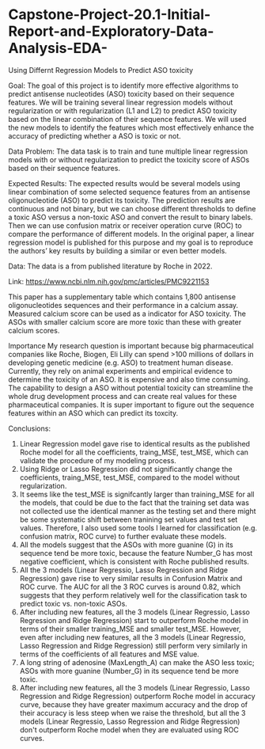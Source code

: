 # Capstone-Project-20.1-Initial-Report-and-Exploratory-Data-Analysis-EDA-
Using Differnt Regression Models to Predict ASO toxicity

Goal: The goal of this project is to identify more effective algorithms to predict antisense nucleotides (ASO) toxicity based on their sequence features. We will be training several linear regression models without regularization or with regularization (L1 and L2) to predict ASO toxicity based on the linear combination of their sequence features. We will used the new models to identify the features which most effectively enhance the accuracy of predicting whether a ASO is toxic or not.

Data Problem: The data task is to train and tune multiple linear regression models with or without regularization to predict the toxicity score of ASOs based on their sequence features.

Expected Results: The expected results would be several models using linear combination of some selected sequence features from an antisense oligonucleotide (ASO) to predict its toxicity. The prediction results are continuous and not binary, but we can choose different thresholds to define a toxic ASO versus a non-toxic ASO and convert the result to binary labels. Then we can use confusion matrix or receiver operation curve (ROC) to compare the performance of different models. In the original paper, a linear regression model is published for this purpose and my goal is to reproduce the authors’ key results by building a similar or even better models.

Data: The data is a from published literature by Roche in 2022.

Link: https://www.ncbi.nlm.nih.gov/pmc/articles/PMC9221153

This paper has a supplementary table which contains 1,800 antisense oligonucleotides sequences and their performance in a calcium assay. Measured calcium score can be used as a indicator for ASO toxicity. The ASOs with smaller calcium score are more toxic than these with greater calcium scores.

Importance My research question is important because big pharmaceutical companies like Roche, Biogen, Eli Lilly can spend >100 millions of dollars in developing genetic medicine (e.g. ASO) to treatment human disease. Currently, they rely on animal experiments and empirical evidence to determine the toxicity of an ASO. It is expensive and also time consuming. The capability to design a ASO without potential toxicity can streamline the whole drug development process and can create real values for these pharmaceutical companies. It is super important to figure out the sequence features within an ASO which can predict its toxcity.

Conclusions:
1. Linear Regression model gave rise to identical results as the published Roche model for all the coefficients, traing_MSE, test_MSE, which can validate the procedure of my modeling process.
2. Using Ridge or Lasso Regression did not significantly change the coefficients, traing_MSE, test_MSE, compared to the model without regularization.
3. It seems like the test_MSE is signifcantly larger than training_MSE for all the models, that could be due to the fact that the training set data was not collected use the identical manner as the testing set and there might be some systematic shift between tranining set values and test set values. Therefore, I also used some tools I learned for classification (e.g. confusion matrix, ROC curve) to further evaluate these models.
4. All the models suggest that the ASOs with more guanine (G) in its sequence tend be more toxic, because the feature Number_G has most negative coefficient, which is consistent with Roche published results.
5.  All the 3 models (Linear Regressio, Lasso Regression and Ridge Regression)  gave rise to very similar results in Confusion Matrix and ROC curve. The AUC for all the 3 ROC curves is around 0.82, which suggests that they perform relatively well for the classification task to predict toxic vs. non-toxic ASOs.
7.  After including new features, all the 3 models (Linear Regressio, Lasso Regression and Ridge Regression) start to outperform Roche model in terms of their smaller training_MSE and smaller test_MSE. However, even after including new features, all the 3 models (Linear Regressio, Lasso Regression and Ridge Regression) still perform very similarly in terms of the coefficients of all features and MSE value.
9.  A long string of adenosine (MaxLength_A) can make the ASO less toxic; ASOs with more guanine (Number_G) in its sequence tend be more toxic.
10.  After including new features, all the 3 models (Linear Regressio, Lasso Regression and Ridge Regression) outperform Roche model in accuracy curve, because they have greater maximum accuracy and the drop of their accuracy is less steep when we raise the threshold, but all the 3 models (Linear Regressio, Lasso Regression and Ridge Regression) don't outperform Roche model when they are evaluated using ROC curves.

